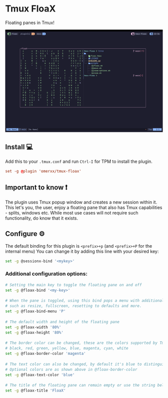 Tmux FloaX
============
Floating panes in Tmux!

![image](./img/floaxv2.png)

## Install 💻

Add this to your `.tmux.conf` and run `Ctrl-I` for TPM to install the plugin.
```conf
set -g @plugin 'omerxx/tmux-floax'
```

## Important to know ❗
The plugin uses Tmux popup window and creates a new session within it. This let's you, the user, enjoy a floating pane that also has Tmux capabilities - splits, windows etc. While most use cases will not require such functionality, do know that it exists.

## Configure ⚙️

The default binding for this plugin is `<prefix>+p` (and `<prefix>+P` for the internal menu)
You can change it by adding this line with your desired key:

```bash
set -g @sessionx-bind '<mykey>'
```

### Additional configuration options:

```bash
# Setting the main key to toggle the floating pane on and off
set -g @floax-bind '<my-key>'

# When the pane is toggled, using this bind pops a menu with additional options
# such as resize, fullscreen, resetting to defaults and more.
set -g @floax-bind-menu 'P'

# The default width and height of the floating pane
set -g @floax-width '80%'
set -g @floax-height '80%'

# The border color can be changed, these are the colors supported by Tmux:
# black, red, green, yellow, blue, magenta, cyan, white
set -g @floax-border-color 'magenta'

# The text color can also be changed, by default it's blue to distinguish from the main window
# Optional colors are as shown above in @floax-border-color
set -g @floax-text-color 'blue'

# The title of the floating pane can remain empty or use the string below
set -g @floax-title 'FloaX'
